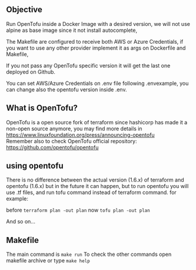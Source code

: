 
## Objective

Run OpenTofu inside a Docker Image with a desired version,
we will not use alpine as base image since it not install autocomplete,

The Makefile are configured to receive both AWS or Azure Credentials,
if you want to use any other provider implement it as args on Dockerfile and Makefile,

If you not pass any OpenTofu specific version it will get the last one deployed on Github.

You can set AWS/Azure Credentials on .env file following .envexample, you can change also the opentofu version inside .env.

## What is OpenTofu?

OpenTofu is a open source fork of terraform since hashicorp has made it a non-open source anymore,
you may find more details in https://www.linuxfoundation.org/press/announcing-opentofu  
Remember also to check OpenTofu official repository: https://github.com/opentofu/opentofu

## using opentofu

There is no difference between the actual version (1.6.x) of terraform and opentofu (1.6.x) but in the future it can happen,
but to run opentofu you will use .tf files, and run tofu command instead of terraform command.
for example:

before
`terraform plan -out plan`
now
`tofu plan -out plan`

And so on...

## Makefile

The main command is `make run`
To check the other commands open makefile archive or type `make help`
